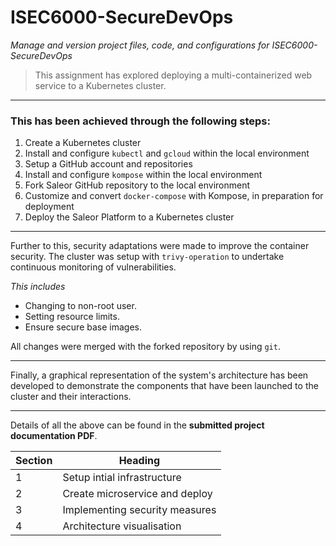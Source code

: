 # ISEC6000-SecureDevOps
*Manage and version project files, code, and configurations for ISEC6000-SecureDevOps*

> This assignment has explored deploying a multi-containerized web service to a Kubernetes cluster.

---

### This has been achieved through the following steps:
1. Create a Kubernetes cluster
2. Install and configure `kubectl` and `gcloud` within the local environment
3. Setup a GitHub account and repositories
4. Install and configure `kompose` within the local environment
5. Fork Saleor GitHub repository to the local environment
6. Customize and convert `docker-compose` with Kompose, in preparation for deployment
7. Deploy the Saleor Platform to a Kubernetes cluster

---

Further to this, security adaptations were made to improve the container security. The cluster was setup with `trivy-operation` to undertake continuous monitoring of vulnerabilities.

*This includes*
- Changing to non-root user.
- Setting resource limits.
- Ensure secure base images.

All changes were merged with the forked repository by using `git`.

---

Finally, a graphical representation of the system's architecture has been developed to demonstrate the components that have been launched to the cluster and their interactions.

---

Details of all the above can be found in the **submitted project documentation PDF**.

| Section |             Heading            |
|---------|--------------------------------|
| 1       | Setup intial infrastructure    |
| 2       | Create microservice and deploy |
| 3       | Implementing security measures |
| 4       | Architecture visualisation     |

